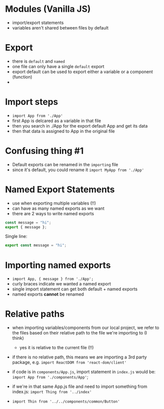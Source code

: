 # Modules (Vanilla JS)

- import/export statements
- variables aren't shared between files by default

# Export

- there is `default` and `named`
- one file can only have a single `default` export
- export default can be used to export either a variable or a component (function)
-

# Import steps

- `import App from './App'`
- first App is delcared as a variable in that file
- then you search in ./App for the export default App and get its data
- then that data is assigned to App in the original file

# Confusing thing #1

- Default exports can be renamed in the `importing` file
- since it's default, you could rename it `import MyApp from './App'`

# Named Export Statements

- use when exporting multiple variables (!!)
- can have as many named exports as we want
- there are 2 ways to write named exports

```javascript
const message = "hi";
export { message };
```

Single line:

```javascript
export const message = "hi";
```

# Importing named exports

- `import App, { message } from './App';`
- curly braces indicate we wanted a named export
- single import statement can get both default + named exports
- named exports **cannot** be renamed

# Relative paths

- when importing variables/components from our local project, we refer to the files based on their relative path to the file we're importing to (I think)
  - yes it is relative to the current file (!!)
- if there is no relative path, this means we are importing a 3rd party package, e.g. `import ReactDOM from 'react-dom/client'`
- if code is in `components/App.js`, import statement in `index.js` would be: `import App from './components/App'`;
- if we're in that same App.js file and need to import something from index.js: `import Thing from '../index'`

- `import Thin from '../../components/common/Button'`
